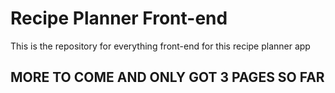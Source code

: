 # Recipe Planner Front-end
This is the repository for everything front-end for this recipe planner app

## MORE TO COME AND ONLY GOT 3 PAGES SO FAR
